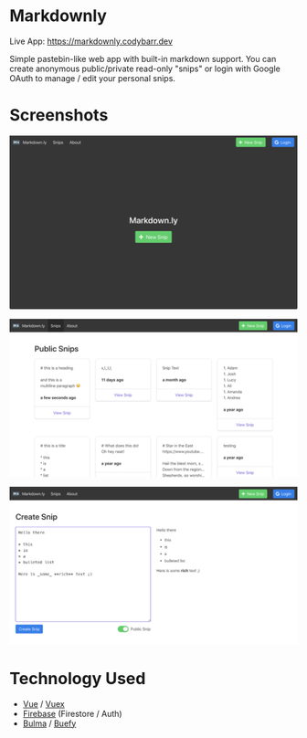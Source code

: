 # Markdownly

Live App: https://markdownly.codybarr.dev

Simple pastebin-like web app with built-in markdown support. You can create anonymous public/private read-only "snips" or login with Google OAuth to manage / edit your personal snips.

# Screenshots

![Markdownly - Public Snips](/images/screenshot1.png?raw=true)

![Markdownly - Create Snip](/images/screenshot2.png?raw=true)

![Markdownly - View Snip](/images/screenshot3.png?raw=true)

# Technology Used

-   [Vue](https://vuejs.org/) / [Vuex](https://vuex.vuejs.org/)
-   [Firebase](https://firebase.google.com/) (Firestore / Auth)
-   [Bulma](https://bulma.io/) / [Buefy](https://buefy.org/)
